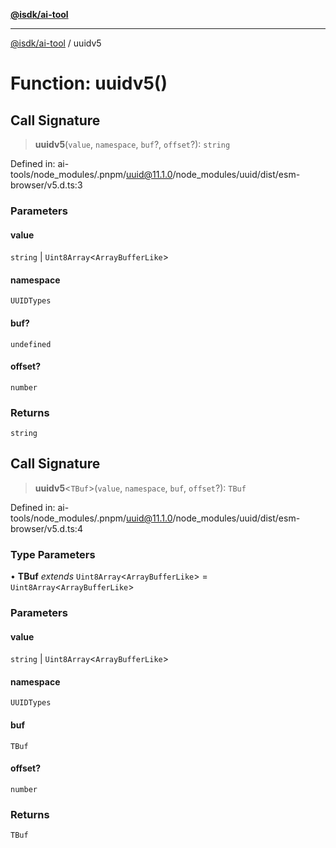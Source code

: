 [**@isdk/ai-tool**](../README.md)

***

[@isdk/ai-tool](../globals.md) / uuidv5

# Function: uuidv5()

## Call Signature

> **uuidv5**(`value`, `namespace`, `buf`?, `offset`?): `string`

Defined in: ai-tools/node\_modules/.pnpm/uuid@11.1.0/node\_modules/uuid/dist/esm-browser/v5.d.ts:3

### Parameters

#### value

`string` | `Uint8Array`\<`ArrayBufferLike`\>

#### namespace

`UUIDTypes`

#### buf?

`undefined`

#### offset?

`number`

### Returns

`string`

## Call Signature

> **uuidv5**\<`TBuf`\>(`value`, `namespace`, `buf`, `offset`?): `TBuf`

Defined in: ai-tools/node\_modules/.pnpm/uuid@11.1.0/node\_modules/uuid/dist/esm-browser/v5.d.ts:4

### Type Parameters

• **TBuf** *extends* `Uint8Array`\<`ArrayBufferLike`\> = `Uint8Array`\<`ArrayBufferLike`\>

### Parameters

#### value

`string` | `Uint8Array`\<`ArrayBufferLike`\>

#### namespace

`UUIDTypes`

#### buf

`TBuf`

#### offset?

`number`

### Returns

`TBuf`
